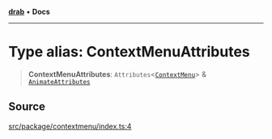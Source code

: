 [**drab**](/docs/README.md) • **Docs**

---

# Type alias: ContextMenuAttributes

> **ContextMenuAttributes**: `Attributes`\<[`ContextMenu`](/docs/classes/ContextMenu.md)\> & [`AnimateAttributes`](/docs/type-aliases/AnimateAttributes.md)

## Source

[src/package/contextmenu/index.ts:4](https://github.com/rossrobino/components/blob/33c45b8385b046591d3902fc8e91aef56864abde/src/package/contextmenu/index.ts#L4)
